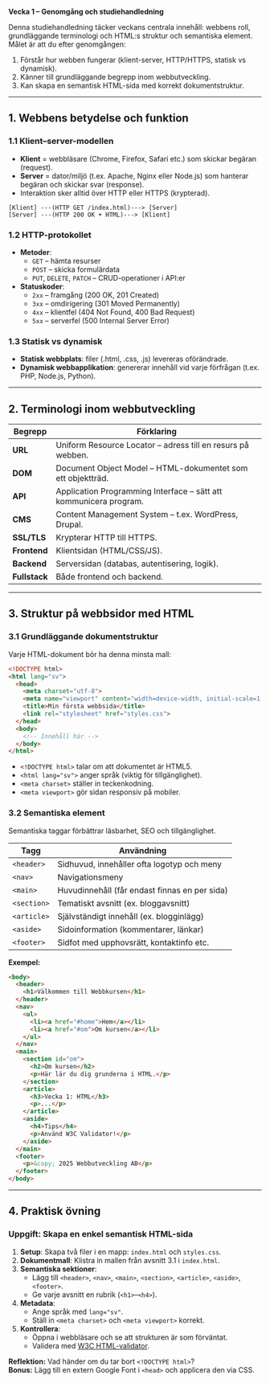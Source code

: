 **Vecka 1 – Genomgång och studiehandledning**

Denna studiehandledning täcker veckans centrala innehåll: webbens roll, grundläggande terminologi och HTML:s struktur och semantiska element. Målet är att du efter genomgången:

1. Förstår hur webben fungerar (klient-server, HTTP/HTTPS, statisk vs dynamisk).
2. Känner till grundläggande begrepp inom webbutveckling.
3. Kan skapa en semantisk HTML-sida med korrekt dokumentstruktur.

---

## 1. Webbens betydelse och funktion

### 1.1 Klient–server-modellen  
- **Klient** = webbläsare (Chrome, Firefox, Safari etc.) som skickar begäran (request).  
- **Server** = dator/miljö (t.ex. Apache, Nginx eller Node.js) som hanterar begäran och skickar svar (response).  
- Interaktion sker alltid över HTTP eller HTTPS (krypterad).  

```text
[Klient] ---(HTTP GET /index.html)---> [Server]
[Server] ---(HTTP 200 OK + HTML)---> [Klient]
```

### 1.2 HTTP-protokollet  
- **Metoder**:  
  - `GET` – hämta resurser  
  - `POST` – skicka formulärdata  
  - `PUT`, `DELETE`, `PATCH` – CRUD-operationer i API:er  
- **Statuskoder**:  
  - `2xx` – framgång (200 OK, 201 Created)  
  - `3xx` – omdirigering (301 Moved Permanently)  
  - `4xx` – klientfel (404 Not Found, 400 Bad Request)  
  - `5xx` – serverfel (500 Internal Server Error)  

### 1.3 Statisk vs dynamisk  
- **Statisk webbplats**: filer (.html, .css, .js) levereras oförändrade.  
- **Dynamisk webbapplikation**: genererar innehåll vid varje förfrågan (t.ex. PHP, Node.js, Python).  

---

## 2. Terminologi inom webbutveckling

| Begrepp         | Förklaring                                                  |
|-----------------|-------------------------------------------------------------|
| **URL**         | Uniform Resource Locator – adress till en resurs på webben. |
| **DOM**         | Document Object Model – HTML-dokumentet som ett objektträd. |
| **API**         | Application Programming Interface – sätt att kommunicera program. |
| **CMS**         | Content Management System – t.ex. WordPress, Drupal.        |
| **SSL/TLS**     | Krypterar HTTP till HTTPS.                                  |
| **Frontend**    | Klientsidan (HTML/CSS/JS).                                  |
| **Backend**     | Serversidan (databas, autentisering, logik).                |
| **Fullstack**   | Både frontend och backend.                                  |

---

## 3. Struktur på webbsidor med HTML

### 3.1 Grundläggande dokumentstruktur  
Varje HTML-dokument bör ha denna minsta mall:

```html
<!DOCTYPE html>
<html lang="sv">
  <head>
    <meta charset="utf-8">
    <meta name="viewport" content="width=device-width, initial-scale=1.0">
    <title>Min första webbsida</title>
    <link rel="stylesheet" href="styles.css">
  </head>
  <body>
    <!-- Innehåll här -->
  </body>
</html>
```

- `<!DOCTYPE html>` talar om att dokumentet är HTML5.  
- `<html lang="sv">` anger språk (viktig för tillgänglighet).  
- `<meta charset>` ställer in teckenkodning.  
- `<meta viewport>` gör sidan responsiv på mobiler.

### 3.2 Semantiska element  
Semantiska taggar förbättrar läsbarhet, SEO och tillgänglighet.

| Tagg       | Användning                                     |
|------------|------------------------------------------------|
| `<header>` | Sidhuvud, innehåller ofta logotyp och meny     |
| `<nav>`    | Navigationsmeny                                |
| `<main>`   | Huvudinnehåll (får endast finnas en per sida)  |
| `<section>`| Tematiskt avsnitt (ex. bloggavsnitt)           |
| `<article>`| Självständigt innehåll (ex. blogginlägg)       |
| `<aside>`  | Sidoinformation (kommentarer, länkar)          |
| `<footer>` | Sidfot med upphovsrätt, kontaktinfo etc.       |

**Exempel:**  
```html
<body>
  <header>
    <h1>Välkommen till Webbkursen</h1>
  </header>
  <nav>
    <ul>
      <li><a href="#home">Hem</a></li>
      <li><a href="#om">Om kursen</a></li>
    </ul>
  </nav>
  <main>
    <section id="om">
      <h2>Om kursen</h2>
      <p>Här lär du dig grunderna i HTML.</p>
    </section>
    <article>
      <h3>Vecka 1: HTML</h3>
      <p>...</p>
    </article>
    <aside>
      <h4>Tips</h4>
      <p>Använd W3C Validator!</p>
    </aside>
  </main>
  <footer>
    <p>&copy; 2025 Webbutveckling AB</p>
  </footer>
</body>
```

---

## 4. Praktisk övning

### Uppgift: Skapa en enkel semantisk HTML-sida

1. **Setup**: Skapa två filer i en mapp: `index.html` och `styles.css`.  
2. **Dokumentmall**: Klistra in mallen från avsnitt 3.1 i `index.html`.  
3. **Semantiska sektioner**:  
   - Lägg till `<header>`, `<nav>`, `<main>`, `<section>`, `<article>`, `<aside>`, `<footer>`.  
   - Ge varje avsnitt en rubrik (`<h1>`–`<h4>`).  
4. **Metadata**:  
   - Ange språk med `lang="sv"`.  
   - Ställ in `<meta charset>` och `<meta viewport>` korrekt.  
5. **Kontrollera**:  
   - Öppna i webbläsare och se att strukturen är som förväntat.  
   - Validera med [W3C HTML-validator](https://validator.w3.org/).  

**Reflektion:** Vad händer om du tar bort `<!DOCTYPE html>`?  
**Bonus:** Lägg till en extern Google Font i `<head>` och applicera den via CSS.  
